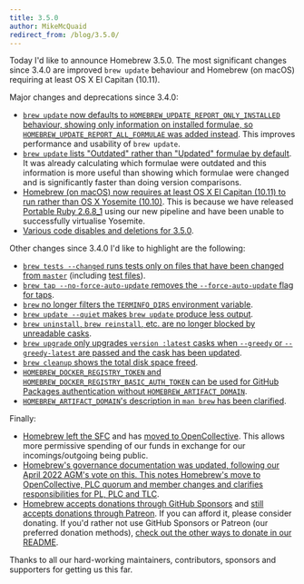 ```yaml
---
title: 3.5.0
author: MikeMcQuaid
redirect_from: /blog/3.5.0/
---
```

Today I'd like to announce Homebrew 3.5.0. The most significant changes since 3.4.0 are improved `brew update` behaviour and Homebrew (on macOS) requiring at least OS X El Capitan (10.11).

Major changes and deprecations since 3.4.0:

- [`brew update` now defaults to `HOMEBREW_UPDATE_REPORT_ONLY_INSTALLED` behaviour, showing only information on installed formulae, so `HOMEBREW_UPDATE_REPORT_ALL_FORMULAE` was added instead](https://github.com/Homebrew/brew/pull/13299). This improves performance and usability of `brew update`.
- [`brew update` lists "Outdated" rather than "Updated" formulae by default](https://github.com/Homebrew/brew/pull/13375). It was already calculating which formulae were outdated and this information is more useful than showing which formulae were changed and is significantly faster than doing version comparisons.
- [Homebrew (on macOS) now requires at least OS X El Capitan (10.11) to run rather than OS X Yosemite (10.10)](https://github.com/Homebrew/brew/pull/13378). This is because we have released [Portable Ruby 2.6.8_1](https://github.com/Homebrew/brew/pull/13376) using our new pipeline and have been unable to successfully virtualise Yosemite.
- [Various code disables and deletions for 3.5.0](https://github.com/Homebrew/brew/pull/13347).

Other changes since 3.4.0 I'd like to highlight are the following:

- [`brew tests --changed` runs tests only on files that have been changed from `master`](https://github.com/Homebrew/brew/pull/13158) (including [test files](https://github.com/Homebrew/brew/pull/13237)).
- [`brew tap --no-force-auto-update` removes the `--force-auto-update` flag for taps](https://github.com/Homebrew/brew/pull/13253).
- [`brew` no longer filters the `TERMINFO_DIRS` environment variable](https://github.com/Homebrew/brew/pull/13273).
- [`brew update --quiet` makes `brew update` produce less output](https://github.com/Homebrew/brew/pull/13245).
- [`brew uninstall`, `brew reinstall`, etc. are no longer blocked by unreadable casks](https://github.com/Homebrew/brew/pull/13289).
- [`brew upgrade` only upgrades `version :latest` casks when `--greedy` or `--greedy-latest` are passed and the cask has been updated](https://github.com/Homebrew/brew/pull/13275).
- [`brew cleanup` shows the total disk space freed](https://github.com/Homebrew/brew/pull/12970).
- [`HOMEBREW_DOCKER_REGISTRY_TOKEN` and `HOMEBREW_DOCKER_REGISTRY_BASIC_AUTH_TOKEN` can be used for GitHub Packages authentication without `HOMEBREW_ARTIFACT_DOMAIN`](https://github.com/Homebrew/brew/pull/13313).
- [`HOMEBREW_ARTIFACT_DOMAIN`'s description in `man brew` has been clarified](https://github.com/Homebrew/brew/pull/13227).

Finally:

- [Homebrew left the SFC](https://github.com/Homebrew/brew/pull/12532) and has [moved to OpenCollective](https://opencollective.com/homebrew). This allows more permissive spending of our funds in exchange for our incomings/outgoing being public.
- [Homebrew's governance documentation was updated, following our April 2022 AGM's vote on this. This notes Homebrew's move to OpenCollective, PLC quorum and member changes and clarifies responsibilities for PL, PLC and TLC](https://github.com/Homebrew/brew/pull/13073).
- [Homebrew accepts donations through GitHub Sponsors](https://github.com/sponsors/Homebrew) and [still accepts donations through Patreon](https://www.patreon.com/homebrew). If you can afford it, please consider donating. If you'd rather not use GitHub Sponsors or Patreon (our preferred donation methods), [check out the other ways to donate in our README](https://github.com/homebrew/brew/#donations).

Thanks to all our hard-working maintainers, contributors, sponsors and supporters for getting us this far.
